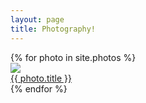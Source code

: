 ```yaml
---
layout: page
title: Photography!
---
```


<div class="galleryWrap">
  {% for photo in site.photos %}
    <div class="pictureBox">
      <div class="innerBox">
        <a href="{{ photo.url }}">
          <img src="{{ photo.image-path }}">
          <div class="titleBox">{{ photo.title }}</div>
        </a>        
      </div>
    </div>
  {% endfor %}       
</div>

